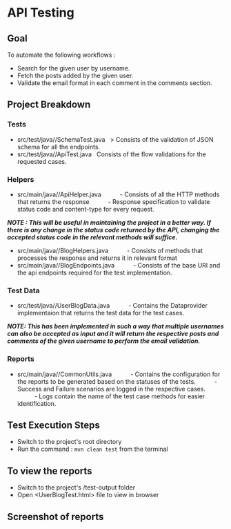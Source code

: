 # API Testing
## Goal
To automate the following workflows :
- Search for the given user by username.
- Fetch the posts added by the given user.
- Validate the email format in each comment in the comments section.

## Project Breakdown 
### Tests
- src/test/java//SchemaTest.java
  > Consists of the validation of JSON schema for all the endpoints.
- src/test/java//ApiTest.java
  Consists of the flow validations for the requested cases.

### Helpers
- src/main/java//ApiHelper.java
          - Consists of all the HTTP methods that returns the response
          - Response specification to validate status code and content-type for every request.

***NOTE : This will be useful in maintaining the project in a better way. If there is any change in the status code returned by the API, changing the accepted status code in the relevant methods will suffice.***

- src/main/java//BlogHelpers.java
          - Consists of methods that processes the response and returns it in relevant format 
- src/main/java//BlogEndpoints.java
          - Consists of the base URI and the api endpoints required for the test implementation.

### Test Data
- src/test/java//UserBlogData.java
          - Contains the Dataprovider implementaion that returns the test data for the test cases.

***NOTE: This has been implemented in such a way that multiple usernames can also be accepted as input and it will return the respective posts and comments of the given username to perform the email validation.*** 
### Reports
- src/main/java//CommonUtils.java
          - Contains the configuration for the reports to be generated based on the statuses of the tests.
          - Success and Failure scenarios are logged in the respective cases. 
          - Logs contain the name of the test case methods for easier identification.

## Test Execution Steps
- Switch to the project's root directory
- Run the command : `mvn clean test` from the terminal 

## To view the reports
- Switch to the project's /test-output folder
- Open <UserBlogTest.html> file to view in browser  

## Screenshot of reports
